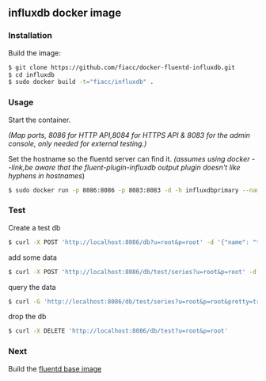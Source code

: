 ## influxdb docker image

### Installation
Build the image:

```bash
$ git clone https://github.com/fiacc/docker-fluentd-influxdb.git
$ cd influxdb
$ sudo docker build -t="fiacc/influxdb" .
```
### Usage
Start the container. 

*(Map ports, 8086 for HTTP API,8084 for HTTPS API & 8083 for the admin console, only needed for external testing.)*

Set the hostname so the fluentd server can find it. *(assumes using docker --link,be aware that the fluent-plugin-influxdb output plugin doesn't like hyphens in hostnames*)

```bash
$ sudo docker run -p 8086:8086 -p 8083:8083 -d -h influxdbprimary --name influxdbprimary fiacc/influxdb
```

### Test
Create a test db
```bash
$ curl -X POST 'http://localhost:8086/db?u=root&p=root' -d '{"name": "test_db"}'
```
add some data
```bash
$ curl -X POST 'http://localhost:8086/db/test/series?u=root&p=root' -d '[{"name":"foo","columns":["val"],"points":[[23]]}]' 
```
query the data
```bash
$ curl -G 'http://localhost:8086/db/test/series?u=root&p=root&pretty=true' --data-urlencode "q=select * from foo"
```
drop the db
```bash
$ curl -X DELETE 'http://localhost:8086/db/test?u=root&p=root'
```

### Next
Build the [fluentd base image](../fluentd)
